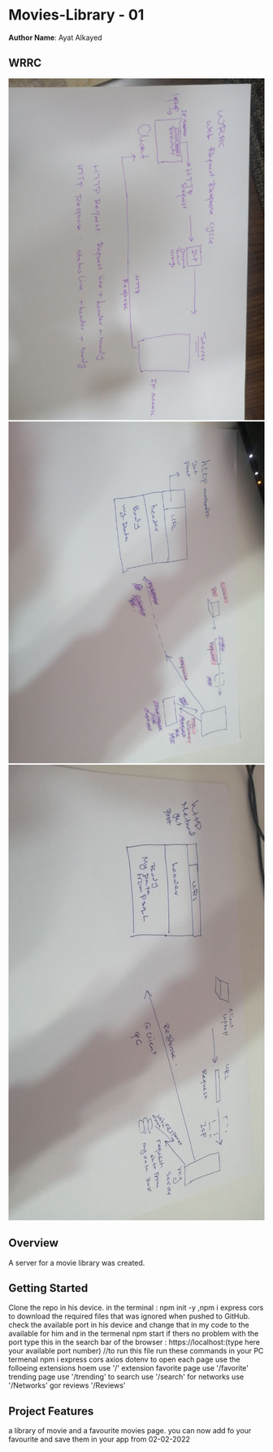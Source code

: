 
# Movies-Library - 01

**Author Name**: Ayat Alkayed

## WRRC

![](WRRC/WRRC.jpg)
![](WRRC/WRRC12.jpg)
![](WRRC/WRRC3.jpg)


## Overview
A server for a movie library was created.
## Getting Started
Clone the repo in his device.
in the terminal : npm init -y ,npm i express cors to download the required files that was ignored when pushed to GitHub.
check the available port in his device and change that in my code to the available for him and in the termenal npm start
if thers no problem with the port type this in the search bar of the browser :
https://localhost:(type here your available port number)
//to run this file run these commands in your PC termenal 
npm i express cors axios dotenv 
to open each page use the folloeing extensions 
hoem use '/' extension 
favorite page use '/favorite'
trending page use '/trending'
to search use '/search'
for networks use '/Networks'
gor reviews '/Reviews'
## Project Features
a library of movie and a favourite movies page.
you can now add fo your favourite and save them in your app from 02-02-2022